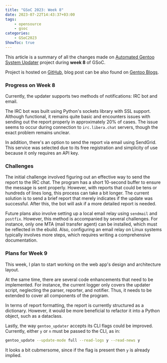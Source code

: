 ```yaml
---
title: "GSoC 2023: Week 8"
date: 2023-07-22T14:43:37+03:00
tags:
    - opensource
    - gsoc
categories:
    - GSoC2023
ShowToc: true
---
```


This article is a summary of all the changes made on 
[Automated Gentoo System Updater](https://wiki.gentoo.org/wiki/Google_Summer_of_Code/2023/Ideas/Automated_Gentoo_system_updater) 
project during **week 8** of GSoC.  

Project is hosted on [GitHub](https://github.com/Lab-Brat/gentoo_update), 
blog post can be also found on 
[Gentoo Blogs](https://blogs.gentoo.org/gsoc/2023/07/23/week-8-report-automated-gentoo-system-updater/).    


### Progress on Week 8
Currently, the updater supports two methods of notifications: IRC bot and email.

The IRC bot was built using Python's sockets library with SSL support. 
Although functional, it remains quite basic and encounters issues with sending out 
the report properly in approximately 20% of cases. The issue seems to occur during 
connection to `irc.libera.chat` servers, though the exact problem remains unclear.  

In addition, there's an option to send the report via email using SendGrid. 
This service was selected due to its free registration and simplicity of use because 
it only requires an API key.  


### Challenges
The initial challenge involved figuring out an effective way to send the 
report to the IRC chat. The program has a short 10-second buffer to ensure 
the message is sent properly. However, with reports that could be tens or 
hundreds of lines long, this process can take a bit longer. The current 
solution is to send a brief report that merely indicates if the update was 
successful. After this, the bot will ask if a more detailed report is needed.  

Future plans also involve setting up a local email relay using `sendmail` and `postfix`. 
However, this method is accompanied by several challenges. For instance, only one MTA 
(mail transfer agent) can be installed, which must be reflected in the ebuild. 
Also, configuring an email relay on Linux systems typically involves more steps, 
which requires writing a comprehensive documentation.  


### Plans for Week 9
This week, I plan to start working on the web app's design and architecture layout.

At the same time, there are several code enhancements that need to be implemented. 
For instance, the current logger only covers the updater script, neglecting the parser, 
reporter, and notifier. Thus, it needs to be extended to cover all components of the program.  

In terms of report formatting, the report is currently structured as a dictionary. 
However, it would be more beneficial to refactor it into a Python object, such as a dataclass.  

Lastly, the way `gentoo_updater` accepts its CLI flags could be improved. 
Currently, either `y` or `n` must be passed to the CLI, as in:
```bash
gentoo_update --update-mode full --read-logs y --read-news y
```
  
It looks a bit cubmersome, since if the flag is present then `y` is already implied.  


